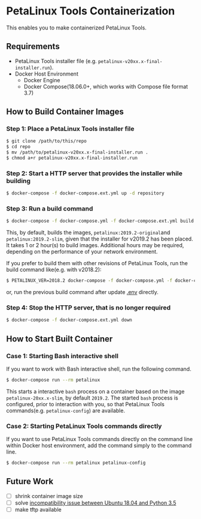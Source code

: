 PetaLinux Tools Containerization
========================================
This enables you to make containerized PetaLinux Tools.

Requirements
----------------------------------------
- PetaLinux Tools installer file
    (e.g. `petalinux-v20xx.x-final-installer.run`).
- Docker Host Environment
  - Docker Engine
  - Docker Compose(18.06.0+, which works with Compose file format 3.7)

How to Build Container Images
----------------------------------------

### Step 1: Place a PetaLinux Tools installer file
```sh
$ git clone /path/to/this/repo
$ cd repo
$ mv /path/to/petalinux-v20xx.x-final-installer.run .
$ chmod a+r petalinux-v20xx.x-final-installer.run
```

### Step 2: Start a HTTP server that provides the installer while building
```sh
$ docker-compose -f docker-compose.ext.yml up -d repository
```

### Step 3: Run a build command
```sh
$ docker-compose -f docker-compose.yml -f docker-compose.ext.yml build
```
This, by default, builds the images, `petalinux:2019.2-original`and
`petalinux:2019.2-slim`, given that the installer for v2019.2 has been placed.
It takes 1 or 2 hour(s) to build images.
Additional hours may be required, depending on the performance of
your network environment.

If you prefer to build them with other revisions of PetaLinux Tools,
run the build command like(e.g. with v2018.2):
```sh
$ PETALINUX_VER=2018.2 docker-compose -f docker-compose.yml -f docker-compose.ext.yml build
```
or, run the previous build command after update [.env](.env) directly.

### Step 4: Stop the HTTP server, that is no longer required
```sh
$ docker-compose -f docker-compose.ext.yml down
```

How to Start Built Container
----------------------------------------

### Case 1: Starting Bash interactive shell
If you want to work with Bash interactive shell, run the following command.
```sh
$ docker-compose run --rm petalinux
```
This starts a interactive `bash` process on a container based on
the image `petalinux-20xx.x-slim`, by default `2019.2`.
The started `bash` process is configured, prior to interaction with you,
so that PetaLinux Tools commands(e.g. `petalinux-config`) are available.

### Case 2: Starting PetaLinux Tools commands directly
If you want to use PetaLinux Tools commands directly on the command line
within Docker host environment, add the command simply to the command line.
```sh
$ docker-compose run --rm petalinux petalinux-config
```

Future Work
----------------------------------------
- [ ] shrink container image size
- [ ] solve [incompatibility issue between Ubuntu 18.04 and Python 3.5](https://forums.xilinx.com/t5/Embedded-Linux/PetaLinux-build-fails-with-locale-errors-How-to-disable-locale/m-p/894431/highlight/false#M28960)
- [ ] make tftp available

<!-- vim: set expandtab : -->
